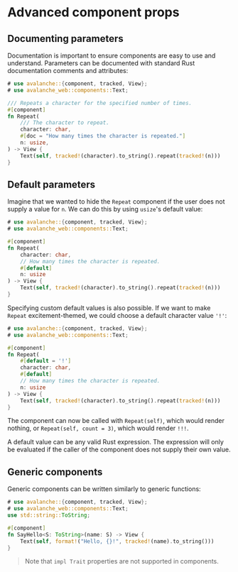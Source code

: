 # Advanced component props

## Documenting parameters
Documentation is important to ensure components are easy to use and understand.
Parameters can be documented with standard Rust documentation comments and 
attributes:

```rust
# use avalanche::{component, tracked, View};
# use avalanche_web::components::Text;

/// Repeats a character for the specified number of times.
#[component]
fn Repeat(
    /// The character to repeat.
    character: char, 
    #[doc = "How many times the character is repeated."]
    n: usize,
) -> View {
    Text(self, tracked!(character).to_string().repeat(tracked!(n)))
}
```

## Default parameters

Imagine that we wanted to hide the `Repeat` component if the user does not 
supply a value for `n`. We can do this by using `usize`'s default value:


```rust
# use avalanche::{component, tracked, View};
# use avalanche_web::components::Text;

#[component]
fn Repeat(
    character: char, 
    // How many times the character is repeated.
    #[default]
    n: usize
) -> View {
    Text(self, tracked!(character).to_string().repeat(tracked!(n)))
}
```

Specifying custom default values is also possible. If we want
to make `Repeat` excitement-themed, we could choose a default character value `'!'`:

```rust
# use avalanche::{component, tracked, View};
# use avalanche_web::components::Text;

#[component]
fn Repeat(
    #[default = '!']
    character: char, 
    #[default]
    // How many times the character is repeated.
    n: usize
) -> View {
    Text(self, tracked!(character).to_string().repeat(tracked!(n)))
}
```

The component can now be called with `Repeat(self)`, which would render nothing,
or `Repeat(self, count = 3)`, which would render `!!!`.

A default value can be any valid Rust expression. The expression will only 
be evaluated if the caller of the component does not supply their own value.

## Generic components

Generic components can be written similarly to generic functions:

```rust
# use avalanche::{component, tracked, View};
# use avalanche_web::components::Text;
use std::string::ToString;

#[component]
fn SayHello<S: ToString>(name: S) -> View {
    Text(self, format!("Hello, {}!", tracked!(name).to_string()))
}
```

> Note that `impl Trait` properties are not supported in components.
